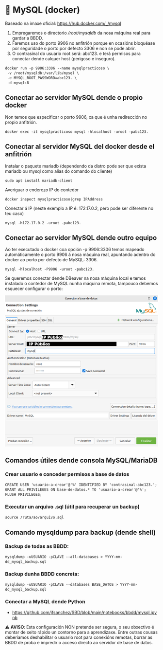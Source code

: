 # 🧾 MySQL (docker)

Baseado na imaxe oficial: <https://hub.docker.com/_/mysql>

1. Empregaremos o directorio */root/mysqldb* da nosa máquina real para gardar a BBDD.
2. Faremos uso do porto 9906 no anfitrión porque en ocasións bloquéase por seguridade o porto por defecto 3306 e non se pode abrir.
3. O contrasinal do usuario root será: abc123. e terá permisos para conectar dende calquer host (perigoso e inseguro).

~~~~
docker run -p 9906:3306 --name mysqlpracticoso \
 -v /root/mysqldb:/var/lib/mysql \
 -e MYSQL_ROOT_PASSWORD=abc123. \
 -d mysql:8
~~~~

## Conectar ao servidor MySQL dende o propio docker

Non temos que especificar o porto 9906, xa que é unha redirección no propio anfitrión.

~~~~
docker exec -it mysqlpracticoso mysql -hlocalhost -uroot -pabc123.
~~~~

## Conectar al servidor MySQL del docker desde el anfitrión

Instalar o paquete mariadb (dependendo da distro pode ser que exista mariadb ou mysql como alias do comando do cliente)

~~~~
sudo apt install mariadb-client
~~~~

Averiguar o enderezo IP do contedor

~~~~
docker inspect mysqlpracticoso|grep IPAddress
~~~~

Conectar á IP (neste exemplo a IP é: 172.17.0.2, pero pode ser diferente no teu caso)

~~~~
mysql -h172.17.0.2 -uroot -pabc123.
~~~~

## Conectar ao servidor MySQL dende outro equipo

Ao ter executado o docker coa opción -p 9906:3306 temos mapeado automáticamente o porto 9906 á nosa máquina real, apuntando adentro do docker ao porto por defecto de MySQL: 3306.

~~~~
mysql -hlocalhost -P9906 -uroot -pabc123.
~~~~

Se queremos conectar dende DBeaver na nosa máquina local e temos instalado o contedor de MySQL nunha máquina remota, tampouco debemos esquecer configurar o porto:


![Configuración DBeaver](images/mysql-server-docker/dbeaver.png "Opciones de conexión en DBeaver")

## Comandos útiles dende consola MySQL/MariaDB

### Crear usuario e conceder permisos a base de datos

~~~~
CREATE USER 'usuario-a-crear'@'%' IDENTIFIED BY 'contrasinal-abc123.';
GRANT ALL PRIVILEGES ON base-de-datos.* TO 'usuario-a-crear'@'%';
FLUSH PRIVILEGES;
~~~~

### Executar un arquivo .sql (útil para recuperar un backup)

~~~~
source /ruta/ao/arquivo.sql
~~~~

## Comando mysqldump para backup (dende shell)

### Backup de todas as BBDD:

~~~~
mysqldump -uUSUARIO -pCLAVE --all-databases > YYYY-mm-dd_mysql_backup.sql
~~~~

### Backup dunha BBDD concreta:

~~~~
mysqldump -uUSUARIO -pCLAVE --databases BASE_DATOS > YYYY-mm-dd_mysql_backup.sql
~~~~

### Conectar a MySQL dende Python

- <https://github.com/jfsanchez/SBD/blob/main/notebooks/bbdd/mysql.ipynb>

⚠️ **AVISO**: Esta configuración NON pretende ser segura, o seu obxectivo é montar de xeito rápido un contorno para a aprendizaxe. Entre outras cousas deberíamos deshabilitar o usuario root para conexións remotas, borrar as BBDD de proba e impredir o acceso directo ao servidor de base de datos.
